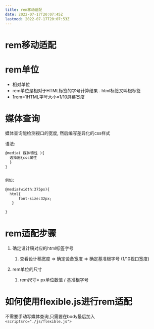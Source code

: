 ```yaml
---
title: rem移动适配
date: 2022-07-17T20:07:45Z
lastmod: 2022-07-17T20:07:53Z
---
```


# rem移动适配

# rem单位

* 相对单位
* rem单位是相对于HTML标签的字号计算结果 . html标签又叫根标签
* 1rem=1HTML字号大小=1/10屏幕宽度

# 媒体查询

媒体查询能检测视口的宽度, 然后编写差异化的css样式

语法:

```html
@media( 媒体特性 ){
  选择器{css属性
  }
}


例如:

@media(width:375px){
  html{
      font-size:32px;
   }

}
```

# rem适配步骤

1. 确定设计稿对应的html标签字号

    1. 查看设计稿宽度 => 确定设备宽度 => 确定基准根字号 (1/10视口宽度)
2. rem单位的尺寸

    1. rem尺寸= px单位数值 / 基准根字号

# 如何使用flexible.js进行rem适配

不需要手动写媒体查询,只需要在body最后加入  
`<scriptsrc="./js/flexible.js">`

